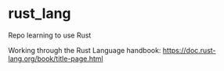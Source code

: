 # rust_lang
Repo learning to use Rust

Working through the Rust Language handbook: 
https://doc.rust-lang.org/book/title-page.html 
